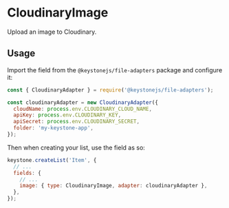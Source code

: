 <!--[meta]
section: api
subSection: field-types
title: CloudinaryImage
[meta]-->

# CloudinaryImage

Upload an image to Cloudinary.

## Usage

Import the field from the `@keystonejs/file-adapters` package and configure it:

```js
const { CloudinaryAdapter } = require('@keystonejs/file-adapters');

const cloudinaryAdapter = new CloudinaryAdapter({
  cloudName: process.env.CLOUDINARY_CLOUD_NAME,
  apiKey: process.env.CLOUDINARY_KEY,
  apiSecret: process.env.CLOUDINARY_SECRET,
  folder: 'my-keystone-app',
});
```

Then when creating your list, use the field as so:

```js
keystone.createList('Item', {
  // ...
  fields: {
    // ...
    image: { type: CloudinaryImage, adapter: cloudinaryAdapter },
  },
});
```
